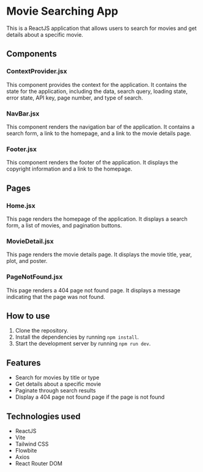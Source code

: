 # Movie Searching App

This is a ReactJS application that allows users to search for movies and get details about a specific movie.

## Components

### ContextProvider.jsx

This component provides the context for the application. It contains the state for the application, including the data, search query, loading state, error state, API key, page number, and type of search.

### NavBar.jsx

This component renders the navigation bar of the application. It contains a search form, a link to the homepage, and a link to the movie details page.

### Footer.jsx

This component renders the footer of the application. It displays the copyright information and a link to the homepage.

## Pages

### Home.jsx

This page renders the homepage of the application. It displays a search form, a list of movies, and pagination buttons.

### MovieDetail.jsx

This page renders the movie details page. It displays the movie title, year, plot, and poster.

### PageNotFound.jsx

This page renders a 404 page not found page. It displays a message indicating that the page was not found.



## How to use

1. Clone the repository.
2. Install the dependencies by running `npm install`.
3. Start the development server by running `npm run dev`.

## Features

- Search for movies by title or type
- Get details about a specific movie
- Paginate through search results
- Display a 404 page not found page if the page is not found

## Technologies used

- ReactJS
- Vite
- Tailwind CSS
- Flowbite
- Axios
- React Router DOM

